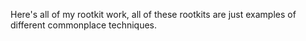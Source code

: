 Here's all of my rootkit work, all of these rootkits are just examples of different commonplace techniques.

